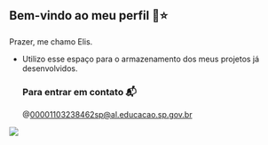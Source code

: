 ## Bem-vindo ao meu perfil 🥀⭐

Prazer, me chamo Elis.



- Utilizo esse espaço para o armazenamento dos meus projetos já desenvolvidos.

  
  ### Para entrar em contato 📬

  @00001103238462sp@al.educacao.sp.gov.br




![](https://media1.tenor.com/m/AZzExXVn1xYAAAAd/tom-holland.gif)
  
